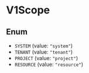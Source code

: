 # V1Scope

## Enum

* `SYSTEM` (value: `"system"`)
* `TENANT` (value: `"tenant"`)
* `PROJECT` (value: `"project"`)
* `RESOURCE` (value: `"resource"`)
